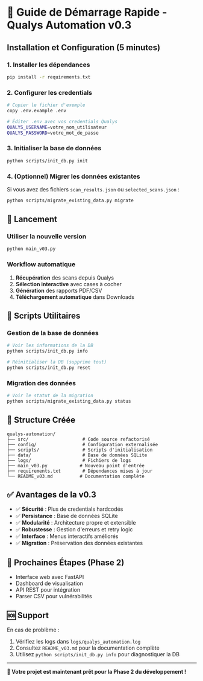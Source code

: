 # 🚀 Guide de Démarrage Rapide - Qualys Automation v0.3

## Installation et Configuration (5 minutes)

### 1. Installer les dépendances
```bash
pip install -r requirements.txt
```

### 2. Configurer les credentials
```bash
# Copier le fichier d'exemple
copy .env.example .env

# Éditer .env avec vos credentials Qualys
QUALYS_USERNAME=votre_nom_utilisateur
QUALYS_PASSWORD=votre_mot_de_passe
```

### 3. Initialiser la base de données
```bash
python scripts/init_db.py init
```

### 4. (Optionnel) Migrer les données existantes
Si vous avez des fichiers `scan_results.json` ou `selected_scans.json` :
```bash
python scripts/migrate_existing_data.py migrate
```

## 🎯 Lancement

### Utiliser la nouvelle version
```bash
python main_v03.py
```

### Workflow automatique
1. **Récupération** des scans depuis Qualys
2. **Sélection interactive** avec cases à cocher
3. **Génération** des rapports PDF/CSV
4. **Téléchargement automatique** dans Downloads

## 🔧 Scripts Utilitaires

### Gestion de la base de données
```bash
# Voir les informations de la DB
python scripts/init_db.py info

# Réinitialiser la DB (supprime tout)
python scripts/init_db.py reset
```

### Migration des données
```bash
# Voir le statut de la migration
python scripts/migrate_existing_data.py status
```

## 📁 Structure Créée

```
qualys-automation/
├── src/                    # Code source refactorisé
├── config/                 # Configuration externalisée
├── scripts/                # Scripts d'initialisation
├── data/                   # Base de données SQLite
├── logs/                   # Fichiers de logs
├── main_v03.py            # Nouveau point d'entrée
├── requirements.txt        # Dépendances mises à jour
└── README_v03.md          # Documentation complète
```

## ✅ Avantages de la v0.3

- ✅ **Sécurité** : Plus de credentials hardcodés
- ✅ **Persistance** : Base de données SQLite
- ✅ **Modularité** : Architecture propre et extensible
- ✅ **Robustesse** : Gestion d'erreurs et retry logic
- ✅ **Interface** : Menus interactifs améliorés
- ✅ **Migration** : Préservation des données existantes

## 🚧 Prochaines Étapes (Phase 2)

- Interface web avec FastAPI
- Dashboard de visualisation
- API REST pour intégration
- Parser CSV pour vulnérabilités

## 🆘 Support

En cas de problème :
1. Vérifiez les logs dans `logs/qualys_automation.log`
2. Consultez `README_v03.md` pour la documentation complète
3. Utilisez `python scripts/init_db.py info` pour diagnostiquer la DB

---

**🎉 Votre projet est maintenant prêt pour la Phase 2 du développement !**